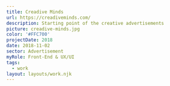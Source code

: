 ```yaml
---
title: Creadive Minds
url: https://creadiveminds.com/
description: Starting point of the creative advertisements
picture: creadive-minds.jpg
color: '#FFC700'
projectDate: 2018
date: 2018-11-02
sector: Advertisement
myRole: Front-End & UX/UI
tags:
  - work
layout: layouts/work.njk
---
```

